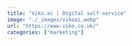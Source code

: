 ```yaml
---
title: "Viko.ai | Digital self-service"
image: "./_images/vikoai.webp"
url: "https://www.viko.co.uk/"
categories: ["marketing"]
---
```

